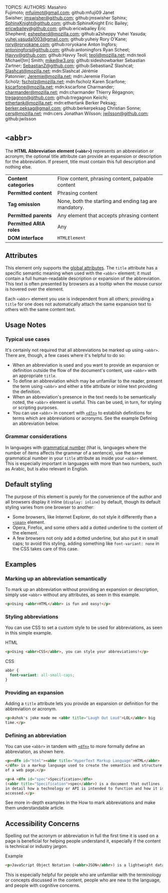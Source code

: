TOPICS: <abbr>
AUTHORS: Masahiro Fujimoto; mfujimot@gmail.com; github:mfuji09
         Janet Swisher; jmswisher@github.com; github:jmswisher
         Sphinx; SphinxKnight@github.com; github:SphinxKnight
         Eric Bailey; ericwbailey@github.com; github:ericwbailey
         Eric Shepherd; eshepherd@mozilla.com; github:a2sheppy
         Yuhei Yasuda; yuhei.yasuda1003@gmail.com; github:yuheiy
         Rory O’Kane; rory@roryokane.com; github:roryokane
         Anton Ingfors; antoningfors@github.com; github:antoningfors
         Ryan Scheel; Havvy@github.com; github:Havvy
         Teoli; teoli@mozilla.net; mdn:teoli
         Michael[tm] Smith; mike@w3.org; github:sideshowbarker
         Sebastian Zartner; SebastianZ@github.com; github:SebastianZ
         Slashcat; Slashcat@mozilla.net; mdn:Slashcat
         Jérémie Patonnier; Jeremie@mozilla.net; mdn:Jeremie
         Florian Scholz; fscholz@mozilla.net; mdn:fscholz
         Karen Scarfone; kscarfone@mozilla.net; mdn:kscarfone
         Charmander; charmander@mozilla.net; mdn:charmander
         Thierry Régagnon; tregagnon@github.com; github:tregagnon
         Keiichi; ethertank@mozilla.net; mdn:ethertank
         Berker Peksag; berker.peksag@gmail.com; github:berkerpeksag
         Christian Sonne; cers@mozilla.net; mdn:cers
         Jonathan Wilsson; jwilsson@github.com; github:jwilsson

# `<abbr>`

The **HTML Abbreviation element (`<abbr>`)** represents an abbreviation or acronym; the optional
title attribute can provide an expansion or description for the abbreviation. If present, title must
contain this full description and nothing else.

|  |  |
| :-- | :-- |
| **Content categories** | Flow content, phrasing content, palpable content |
| **Permitted content** | Phrasing content |
| **Tag omission** | None, both the starting and ending tag are mandatory. |
| **Permitted parents** | Any element that accepts phrasing content |
| **Permitted ARIA roles** | Any |
| **DOM interface** | `HTMLElement` |

## Attributes

This element only supports the [global attributes](/en/webfrontend/HTML_Global_Attributes).
The `title` attribute has a specific semantic
meaning when used with the `<abbr>` element; it must contain a full human-readable description or
expansion of the abbreviation. This text is often presented by browsers as a tooltip when the mouse
cursor is hovered over the element.

Each `<abbr>` element you use is independent from all others; providing a `title` for one does not
automatically attach the same expansion text to others with the same content text.

## Usage Notes

### Typical use cases

It's certainly not required that all abbreviations be marked up using `<abbr>`. There are, though,
a few cases where it's helpful to do so:

- When an abbreviation is used and you want to provide an expansion or definition outside the flow
of the document's content, use `<abbr>` with an appropriate `title`.
- To define an abbreviation which may be unfamiliar to the reader, present the term using `<abbr>`
and either a title attribute or inline text providing the definition.
- When an abbreviation's presence in the text needs to be semantically noted, the `<abbr>` element
is useful. This can be used, in turn, for styling or scripting purposes.
- You can use `<abbr>` in concert with [`<dfn>`](/en/webfrontend/<dfn>) to establish definitions
for terms which are abbreviations or acronyms. See the example Defining an abbreviation below.

### Grammar considerations

In languages with [grammatical number](https://en.wikipedia.org/wiki/grammatical%20number)
(that is, languages where the number of items affects
the grammar of a sentence), use the same grammatical number in your `title` attribute as inside your
`<abbr>` element. This is especially important in languages with more than two numbers, such as Arabic,
but is also relevant in English.

## Default styling

The purpose of this element is purely for the convenience of the author and all browsers display it
inline (`display: inline`) by default, though its default styling varies from one browser to another:

- Some browsers, like Internet Explorer, do not style it differently than a [`<span>`](/en/webfrontend/<span>)
element.
- Opera, Firefox, and some others add a dotted underline to the content of the element.
- A few browsers not only add a dotted underline, but also put it in small caps; to avoid this styling,
adding something like `font-variant: none` in the CSS takes care of this case.

## Examples

### Marking up an abbreviation semantically

To mark up an abbreviation without providing an expansion or description, simply use `<abbr>`
without any attributes, as seen in this example.

```html
<p>Using <abbr>HTML</abbr> is fun and easy!</p>
```

### Styling abbreviations

You can use CSS to set a custom style to be used for abbreviations, as seen in this simple example.

HTML

```html
<p>Using <abbr>CSS</abbr>, you can style your abbreviations!</p>
```

CSS

```css
abbr {
  font-variant: all-small-caps;
}
```

### Providing an expansion

Adding a `title` attribute lets you provide an expansion or
definition for the abbreviation or acronym.

```html
<p>Ashok's joke made me <abbr title="Laugh Out Loud">LOL</abbr> big
time.</p>
```

### Defining an abbreviation

You can use `<abbr>` in tandem with [`<dfn>`](/en/webfrontend/<dfn>) to more formally define an abbreviation,
as shown here.

```html
<p><dfn id="html"><abbr title="HyperText Markup Language">HTML</abbr>
</dfn> is a markup language used to create the semantics and structure
of a web page.</p>

<p>A <dfn id="spec">Specification</dfn>
(<abbr title="Specification">spec</abbr>) is a document that outlines
in detail how a technology or API is intended to function and how it is
accessed.</p>
```

See more in-depth examples in the How to mark abbreviations and make them understandable article.

## Accessibility Concerns

Spelling out the acronym or abbreviation in full the first time it is used on a page is beneficial
for helping people understand it, especially if the content is technical or industry jargon.

Example

```html
<p>JavaScript Object Notation (<abbr>JSON</abbr>) is a lightweight data-interchange format.</p>
```

This is especially helpful for people who are unfamiliar with the terminology or concepts discussed
in the content, people who are new to the language, and people with cognitive concerns.
